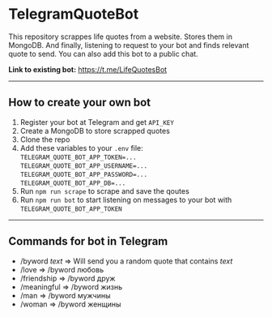# TelegramQuoteBot

This repository scrappes life quotes from a website. Stores them in MongoDB. And finally, listening to request to your bot and finds relevant quote to send.
You can also add this bot to a public chat.

**Link to existing bot:** https://t.me/LifeQuotesBot

---

## How to create your own bot 

1. Register your bot at Telegram and get `API_KEY`
2. Create a MongoDB to store scrapped quotes
3. Clone the repo
4. Add these variables to your `.env` file:<br/>
`TELEGRAM_QUOTE_BOT_APP_TOKEN=...` <br/>
`TELEGRAM_QUOTE_BOT_APP_USERNAME=...`<br/>
`TELEGRAM_QUOTE_BOT_APP_PASSWORD=...`<br/>
`TELEGRAM_QUOTE_BOT_APP_DB=...`<br/>
5. Run `npm run scrape` to scrape and save the qoutes
6. Run `npm run bot` to start listening on messages to your bot with `TELEGRAM_QUOTE_BOT_APP_TOKEN`

---
## Commands for bot in Telegram

- /byword *text* => Will send you a random quote that contains *text*
- /love => /byword любовь
- /friendship => /byword друж
- /meaningful => /byword жизнь
- /man => /byword мужчины
- /woman => /byword женщины

